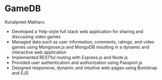 # GameDB

Kunalpreet Matharu

- Developed a Yelp-style full stack web application for sharing and discussing video games
- Managed data such as user information, comments, ratings, and video games using Mongoose.js and MongoDB resulting in a dynamic and interactive web application
- Implemented RESTful routing with Express.js and Node.js
- Provided user authentication and authorization using Passport.js
- Designed responsive, dynamic and intuitive web-pages using Bootstrap and EJS


